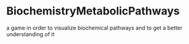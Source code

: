 # BiochemistryMetabolicPathways
a game in order to visualize biochemical pathways and to get a better understanding of it
